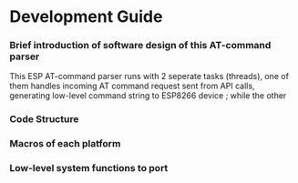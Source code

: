 # Development Guide


### Brief introduction of software design of this AT-command parser
This ESP AT-command parser runs with 2 seperate tasks (threads), one of them handles incoming AT command request sent from API calls, generating low-level command string to ESP8266 device ; while the other


### Code Structure


### Macros of each platform


### Low-level system functions to port





